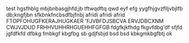 
test
hgsfhblg
mbjbnbasgjhfd;jb
tftwqdftq
qwd	eyf
efg
yygfhjgvzflljvbjlfb
db;kngfjbn
sfkbnkfncbsdfbjfnbj
afridi afridi afrid FTOPFOHUGFKERAJHUGKAER
'FJVBFDJSBCVA
ERVJDBCXNM
CWJVJDUD
FRHHVUHHRHGUEHHFGFGB
fdgfkjkfhdg
fkgvfdbg'df
sfjfd
jgfdfkfd
dfbkg
fmbkgf
kbgfbg
sb
gdjfsbjd
bsd
bsd
kbkgmkbgfbtj
ok
